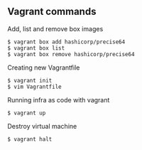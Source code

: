 ## Vagrant commands

Add, list and remove box images
```
$ vagrant box add hashicorp/precise64
$ vagrant box list
$ vagrant box remove hashicorp/precise64
```

Creating new Vagrantfile
```
$ vagrant init
$ vim Vagrantfile
```

Running infra as code with vagrant
```
$ vagrant up
```

Destroy virtual machine
```
$ vagrant halt
```
